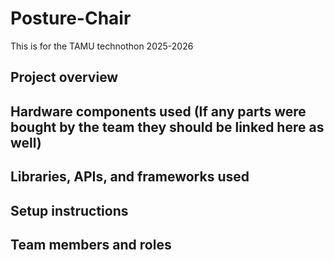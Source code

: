 # Posture-Chair
This is for the TAMU technothon 2025-2026

## Project overview
## Hardware components used (If any parts were bought by the team they should be linked here as well)
## Libraries, APIs, and frameworks used
## Setup instructions
## Team members and roles
